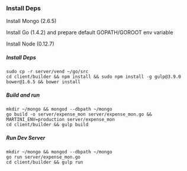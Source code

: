 ### Install Deps

Install Mongo (2.6.5)

Install Go (1.4.2) and prepare default GOPATH/GOROOT env variable

Install Node (0.12.7)

##### Install Deps

    sudo cp -r server/vend ~/go/src
    cd client/builder && npm install && sudo npm install -g gulp@3.9.0 bower@1.6.5 && bower install

##### Build and run

    mkdir ~/mongo && mongod --dbpath ~/mongo
    go build -o server/expense_mon server/expense_mon.go && MARTINI_ENV=production server/expense_mon
    cd client/builder && gulp build

##### Run Dev Server

    mkdir ~/mongo && mongod --dbpath ~/mongo
    go run server/expense_mon.go
    cd client/builder && gulp run